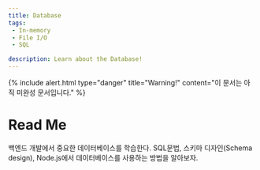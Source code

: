 ```yaml
---
title: Database
tags: 
 - In-memory
 - File I/O
 - SQL

description: Learn about the Database!
---
```


{% include alert.html type="danger" title="Warning!" content="이 문서는 아직 미완성 문서입니다." %}

# Read Me
백엔드 개발에서 중요한 데이터베이스를 학습한다. SQL문법, 스키마 디자인(Schema design), Node.js에서 데이터베이스를 사용하는 방법을 알아보자.  